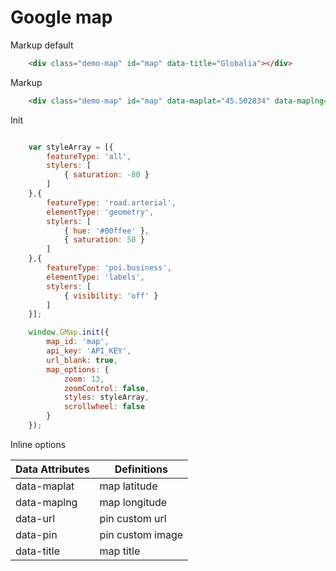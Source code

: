 # Google map

Markup default
```html
    <div class="demo-map" id="map" data-title="Globalia"></div>
```

Markup
```html
    <div class="demo-map" id="map" data-maplat="45.502834" data-maplng="-73.513764" data-pin="/dist/img/demo/google-map-pin.png" data-url="https://goo.gl/maps/kFc2hjWsvAP2" data-title="Globalia"></div>
```
Init
```javascript

    var styleArray = [{
        featureType: 'all',
        stylers: [
            { saturation: -80 }
        ]
    },{
        featureType: 'road.arterial',
        elementType: 'geometry',
        stylers: [
            { hue: '#00ffee' },
            { saturation: 50 }
        ]
    },{
        featureType: 'poi.business',
        elementType: 'labels',
        stylers: [
            { visibility: 'off' }
        ]
    }];

    window.GMap.init({
        map_id: 'map',
        api_key: 'API_KEY',
        url_blank: true,
        map_options: {
            zoom: 13,
            zoomControl: false,
            styles: styleArray,
            scrollwheel: false
        }
    });
```
Inline options

| Data Attributes | Definitions      |
|-----------------|------------------|
| data-maplat     | map latitude     |
| data-maplng     | map longitude    |
| data-url        | pin custom url   |
| data-pin        | pin custom image |
| data-title      | map title        |